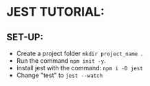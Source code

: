 # JEST TUTORIAL: 

## SET-UP:
- Create a project folder `mkdir project_name `.
- Run the command `npm init -y`. 
- Install jest with the command: `npm i -D jest`
- Change "test" to `jest --watch`